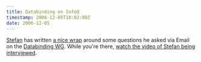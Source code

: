 ```yaml
---
title: Databinding on InfoQ
timestamp: 2006-12-05T18:02:00Z
date: 2006-12-05
---
```


<p><a href="http://www.innoq.com/blog/st/">Stefan</a> has written <a href="http://www.infoq.com/news/2006/12/xml-databinding">a nice wrap</a> around some questions he asked via Email on the <a href="http://www.w3.org/2002/ws/databinding">Databinding WG</a>. While you're there, <a href="http://www.infoq.com/interviews/Stefan-Tilkov-SOA">watch the video of Stefan being interviewed</a>.</p>
